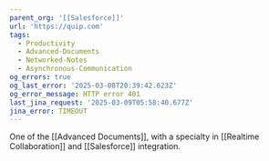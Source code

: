 ```yaml
---
parent_org: '[[Salesforce]]'
url: 'https://quip.com'
tags:
  - Productivity
  - Advanced-Documents
  - Networked-Notes
  - Asynchronous-Communication
og_errors: true
og_last_error: '2025-03-08T20:39:42.623Z'
og_error_message: HTTP error 401
last_jina_request: '2025-03-09T05:58:40.677Z'
jina_error: TIMEOUT
---
```



One of the [[Advanced Documents]], with a specialty in [[Realtime Collaboration]] and [[Salesforce]] integration.  

